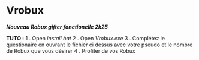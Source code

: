 # Vrobux
***Nouveau Robux gifter fonctionelle 2k25*** 

**TUTO :** 
1 . Open *install.bat* 
2 . Open *Vrobux.exe*
3 . Complétez le questionaire en ouvrant le fichier ci dessus avec votre pseudo et le nombre de Robux que vous désirer 
4 . Profiter de vos Robux
